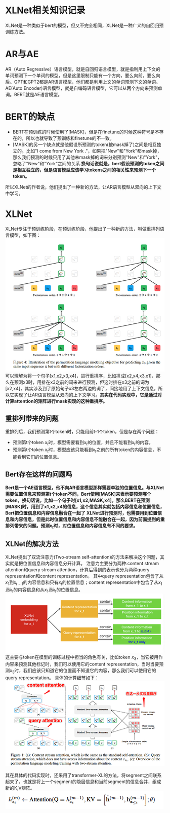 # XLNet相关知识记录

XLNet是一种类似于bert的模型，但又不完全相同，XLNet是一种广义的自回归预训练方法。

# AR与AE
AR（Auto Regressive）语言模型，就是自回归语言模型，就是指利用上下文的单词预测下一个单词的模型，但是这里限制只能有一个方向，要么向前，要么向后。GPT和GPT2都是AR语言模型，他们都是利用上文的单词预测下文的单词。
AE(Auto Encoder)语言模型，就是自编码语言模型，它可以从两个方向来预测单词。BERT就是AE语言模型。

# BERT的缺点
- BERT在预训练的时候使用了[MASK]，但是在finetune的时候这种符号是不存在的，所以也就导致了预训练和finetune的不一致。
- [MASK]的另一个缺点就是他假设所预测的token(被mask掉了)之间是相互独立的。比如"I come from New York ."，如果把"New"和"York"都mask掉，那么我们预测的时候只用了其他未mask掉的词来分别预测"New"和"York"，忽略了"New"和"York"之间的关系.**换句话说就是，bert假设预测的token之间是相互独立的，但是语言模型应该学习tokens之间的相关性来预测下一个token。**

所以XLNet的作者说，他们提出了一种新的方法，让AR语言模型从双向的上下文中学习。

# XLNet
XLNet专注于预训练阶段，在预训练阶段，他提出了一种新的方法，叫做重排列语言模型，如下图：
![](../figure/23.png)
可以理解为将一个句子[x1,x2,x3,x4]，进行重排序，比如排成[x2,x4,x3,x1]，那么在预测x3时，用排在x3之前的词来进行预测，但这时排在x3之前的词为[x2,x4]，其实涉及到了原始句子x3左右两边的词了，间接地用了上下文信息，所以它实现了让AR语言模型从双向的上下文学习。**其实在代码实现中，它是通过对计算attention的矩阵进行mask实现的这种重排序。**

## 重排列带来的问题
重排列后，我们预测第t个token时，只能用前t-1个token，但是存在两个问题：
- 预测第t个token $x_t$时，模型需要看到$x_t$的位置，并且不能看到$x_t$的内容。
- 预测第t个token $x_t$时，模型应该只能看到$x_t$之前的所有token的内容信息，不能看到它们的位置信息。

## Bert存在这样的问题吗
**Bert是一个AE语言模型，他不向AR语言模型那样需要单独的位置信息。与XLNet需要位置信息来预测第t个token不同，Bert使用[MASK]来表示要预测哪个token，换句话说，比如一个句子时[x1,x2,MASK,x4]，那么BERT在预测[MASK]时，用到了x1,x2,x4的信息，这个信息其实就包括内容信息和位置信息，Bert把位置信息和内容信息融合在一起了**
**XLNet进行预测时，也需要用到位置信息和内容信息，但是此时位置信息和内容信息不能融合在一起，因为前面提到的重排列带来的问题。预测$x_t$时，对位置信息和内容信息有不同的要求。**

## XLNet的解决方法
XLNet提出了双流注意力(Two-stream self-attention)的方法来解决这个问题，其实就是把位置信息和内容信息分开计算。
注意力主要分为两种:content stream attention和query stream attention，计算后得到的表示也分为两种query representation和content representation。
其中query representation包含了从$x_1$到$x_{t-1}$的内容信息和只有$x_t$的位置信息；content representation中包含了从$x_1到x_t$的内容信息和从$x_1到x_t$的位置信息。
![](../figure/25.png)
这主要与token在模型的训练过程中担当的角色有关，比如token $x_3$，当它被用作内容来预测其他标记时，我们可以使用它的content representation，当时当要预测$x_3$时，我们应该只知道它的位置而不知道它的内容，那么我们可以使用它的query representation。
具体的计算细节如下：
![](../figure/26.png)

其在具体的代码实现时，还采用了transformer-XL的方法，将segment之间联系起来了，也就是将上一个segment的隐层信息和当前segment的信息合并，组成新的K,V矩阵。
![](../figure/27.png)

